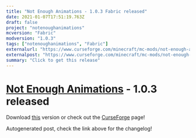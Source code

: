 ```yaml
---
title: "Not Enough Animations - 1.0.3 Fabric released"
date: 2021-01-07T17:51:19.763Z
draft: false
project: "notenoughanimations"
mcversion: "Fabric"
modversion: "1.0.3"
tags: ["notenoughanimations", "Fabric"]
externalurl: "https://www.curseforge.com/minecraft/mc-mods/not-enough-animations/files/3161393"
externalpost: "https://www.curseforge.com/minecraft/mc-mods/not-enough-animations/files/3161393"
summary: "Click to get this release"
---
```

# [Not Enough Animations](/project/notenoughanimations) - 1.0.3 released
Download [this](https://www.curseforge.com/minecraft/mc-mods/not-enough-animations/files/3161393) version or check out the [CurseForge](https://www.curseforge.com/minecraft/mc-mods/not-enough-animations) page!

Autogenerated post, check the link above for the changelog!
